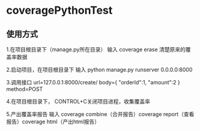 # coveragePythonTest
## 使用方式
1.在项目根目录下（manage.py所在目录）
输入 coverage  erase  清楚原来的覆盖率数据

2.启动项目，在项目根目录下
输入 python manage.py runserver 0.0.0.0:8000

3.调用接口
url=127.0.0.1:8000/create/
body={
    "orderId":1,
    "amount":2
}
method=POST

4.在项目根目录下， CONTROL+C关闭项目进程，收集覆盖率

5.产出覆盖率报告
输入 coverage combine（合并报告）coverage report（查看报告）coverage html（产出html报告）

